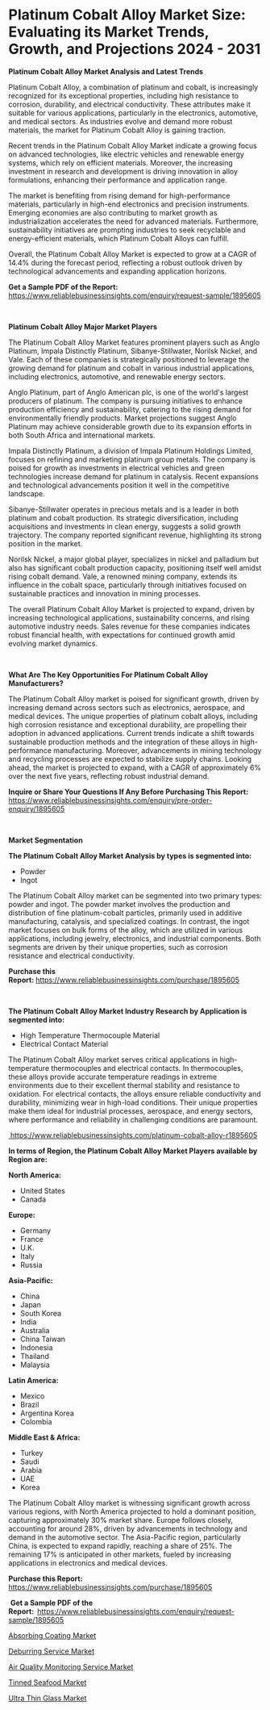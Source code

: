 <p><h1>Platinum Cobalt Alloy Market Size: Evaluating its Market Trends, Growth, and Projections 2024 - 2031</h1></p><p><strong>Platinum Cobalt Alloy Market Analysis and Latest Trends</strong></p>
<p><p>Platinum Cobalt Alloy, a combination of platinum and cobalt, is increasingly recognized for its exceptional properties, including high resistance to corrosion, durability, and electrical conductivity. These attributes make it suitable for various applications, particularly in the electronics, automotive, and medical sectors. As industries evolve and demand more robust materials, the market for Platinum Cobalt Alloy is gaining traction.</p><p>Recent trends in the Platinum Cobalt Alloy Market indicate a growing focus on advanced technologies, like electric vehicles and renewable energy systems, which rely on efficient materials. Moreover, the increasing investment in research and development is driving innovation in alloy formulations, enhancing their performance and application range.</p><p>The market is benefiting from rising demand for high-performance materials, particularly in high-end electronics and precision instruments. Emerging economies are also contributing to market growth as industrialization accelerates the need for advanced materials. Furthermore, sustainability initiatives are prompting industries to seek recyclable and energy-efficient materials, which Platinum Cobalt Alloys can fulfill.</p><p>Overall, the Platinum Cobalt Alloy Market is expected to grow at a CAGR of 14.4% during the forecast period, reflecting a robust outlook driven by technological advancements and expanding application horizons.</p></p>
<p><strong>Get a Sample PDF of the Report:&nbsp;</strong> <a href="https://www.reliablebusinessinsights.com/enquiry/request-sample/1895605?utm_campaign=84&utm_medium=2&utm_source=Github&utm_content=ia&utm_term=11112024&utm_id=platinum-cobalt-alloy">https://www.reliablebusinessinsights.com/enquiry/request-sample/1895605</a></p>
<p>&nbsp;</p>
<p><strong>Platinum Cobalt Alloy Major Market Players</strong></p>
<p><p>The Platinum Cobalt Alloy Market features prominent players such as Anglo Platinum, Impala Distinctly Platinum, Sibanye-Stillwater, Norilsk Nickel, and Vale. Each of these companies is strategically positioned to leverage the growing demand for platinum and cobalt in various industrial applications, including electronics, automotive, and renewable energy sectors.</p><p>Anglo Platinum, part of Anglo American plc, is one of the world's largest producers of platinum. The company is pursuing initiatives to enhance production efficiency and sustainability, catering to the rising demand for environmentally friendly products. Market projections suggest Anglo Platinum may achieve considerable growth due to its expansion efforts in both South Africa and international markets.</p><p>Impala Distinctly Platinum, a division of Impala Platinum Holdings Limited, focuses on refining and marketing platinum group metals. The company is poised for growth as investments in electrical vehicles and green technologies increase demand for platinum in catalysis. Recent expansions and technological advancements position it well in the competitive landscape.</p><p>Sibanye-Stillwater operates in precious metals and is a leader in both platinum and cobalt production. Its strategic diversification, including acquisitions and investments in clean energy, suggests a solid growth trajectory. The company reported significant revenue, highlighting its strong position in the market.</p><p>Norilsk Nickel, a major global player, specializes in nickel and palladium but also has significant cobalt production capacity, positioning itself well amidst rising cobalt demand. Vale, a renowned mining company, extends its influence in the cobalt space, particularly through initiatives focused on sustainable practices and innovation in mining processes.</p><p>The overall Platinum Cobalt Alloy Market is projected to expand, driven by increasing technological applications, sustainability concerns, and rising automotive industry needs. Sales revenue for these companies indicates robust financial health, with expectations for continued growth amid evolving market dynamics.</p></p>
<p>&nbsp;</p>
<p><strong>What Are The Key Opportunities For Platinum Cobalt Alloy Manufacturers?</strong></p>
<p><p>The Platinum Cobalt Alloy market is poised for significant growth, driven by increasing demand across sectors such as electronics, aerospace, and medical devices. The unique properties of platinum cobalt alloys, including high corrosion resistance and exceptional durability, are propelling their adoption in advanced applications. Current trends indicate a shift towards sustainable production methods and the integration of these alloys in high-performance manufacturing. Moreover, advancements in mining technology and recycling processes are expected to stabilize supply chains. Looking ahead, the market is projected to expand, with a CAGR of approximately 6% over the next five years, reflecting robust industrial demand.</p></p>
<p><strong>Inquire or Share Your Questions If Any Before Purchasing This Report:</strong> <a href="https://www.reliablebusinessinsights.com/enquiry/pre-order-enquiry/1895605?utm_campaign=84&utm_medium=2&utm_source=Github&utm_content=ia&utm_term=11112024&utm_id=platinum-cobalt-alloy">https://www.reliablebusinessinsights.com/enquiry/pre-order-enquiry/1895605</a></p>
<p>&nbsp;</p>
<p><strong>Market Segmentation</strong></p>
<p><strong>The Platinum Cobalt Alloy Market Analysis by types is segmented into:</strong></p>
<p><ul><li>Powder</li><li>Ingot</li></ul></p>
<p><p>The Platinum Cobalt Alloy market can be segmented into two primary types: powder and ingot. The powder market involves the production and distribution of fine platinum-cobalt particles, primarily used in additive manufacturing, catalysis, and specialized coatings. In contrast, the ingot market focuses on bulk forms of the alloy, which are utilized in various applications, including jewelry, electronics, and industrial components. Both segments are driven by their unique properties, such as corrosion resistance and electrical conductivity.</p></p>
<p><strong>Purchase this Report:&nbsp;</strong><a href="https://www.reliablebusinessinsights.com/purchase/1895605?utm_campaign=84&utm_medium=2&utm_source=Github&utm_content=ia&utm_term=11112024&utm_id=platinum-cobalt-alloy">https://www.reliablebusinessinsights.com/purchase/1895605</a></p>
<p>&nbsp;</p>
<p><strong>The Platinum Cobalt Alloy Market Industry Research by Application is segmented into:</strong></p>
<p><ul><li>High Temperature Thermocouple Material</li><li>Electrical Contact Material</li></ul></p>
<p><p>The Platinum Cobalt Alloy market serves critical applications in high-temperature thermocouples and electrical contacts. In thermocouples, these alloys provide accurate temperature readings in extreme environments due to their excellent thermal stability and resistance to oxidation. For electrical contacts, the alloys ensure reliable conductivity and durability, minimizing wear in high-load conditions. Their unique properties make them ideal for industrial processes, aerospace, and energy sectors, where performance and reliability in challenging conditions are paramount.</p></p>
<p><a href="https://www.reliablebusinessinsights.com/platinum-cobalt-alloy-r1895605?utm_campaign=84&utm_medium=2&utm_source=Github&utm_content=ia&utm_term=11112024&utm_id=platinum-cobalt-alloy">&nbsp;https://www.reliablebusinessinsights.com/platinum-cobalt-alloy-r1895605</a></p>
<p><strong>In terms of Region, the Platinum Cobalt Alloy Market Players available by Region are:</strong></p>
<p>
    <p> <strong> North America: </strong>
        <ul>
            <li>United States</li>
            <li>Canada</li>
        </ul>
        </p> 
    <p> <strong> Europe: </strong>
        <ul>
            <li>Germany</li>
            <li>France</li>
            <li>U.K.</li>
            <li>Italy</li>
            <li>Russia</li>
        </ul>
        </p> 
    <p> <strong> Asia-Pacific: </strong>
        <ul>
            <li>China</li>
            <li>Japan</li>
            <li>South Korea</li>
            <li>India</li>
            <li>Australia</li>
            <li>China Taiwan</li>
            <li>Indonesia</li>
            <li>Thailand</li>
            <li>Malaysia</li>
        </ul>
        </p> 
    <p> <strong> Latin America: </strong>
        <ul>
            <li>Mexico</li>
            <li>Brazil</li>
            <li>Argentina Korea</li>
            <li>Colombia</li>
        </ul>
        </p> 
    <p> <strong> Middle East & Africa: </strong>
        <ul>
            <li>Turkey</li>
            <li>Saudi</li>
            <li>Arabia</li>
            <li>UAE</li>
            <li>Korea</li>
        </ul>
    </p>
    </p>
<p><p>The Platinum Cobalt Alloy market is witnessing significant growth across various regions, with North America projected to hold a dominant position, capturing approximately 30% market share. Europe follows closely, accounting for around 28%, driven by advancements in technology and demand in the automotive sector. The Asia-Pacific region, particularly China, is expected to expand rapidly, reaching a share of 25%. The remaining 17% is anticipated in other markets, fueled by increasing applications in electronics and medical devices.</p></p>
<p><strong>Purchase this Report: </strong><a href="https://www.reliablebusinessinsights.com/purchase/1895605?utm_campaign=84&utm_medium=2&utm_source=Github&utm_content=ia&utm_term=11112024&utm_id=platinum-cobalt-alloy">https://www.reliablebusinessinsights.com/purchase/1895605</a></p>
<p>&nbsp;<strong>Get a Sample PDF of the Report:&nbsp;&nbsp;</strong><a href="https://www.reliablebusinessinsights.com/enquiry/request-sample/1895605?utm_campaign=84&utm_medium=2&utm_source=Github&utm_content=ia&utm_term=11112024&utm_id=platinum-cobalt-alloy">https://www.reliablebusinessinsights.com/enquiry/request-sample/1895605</a></p>
<p><strong></strong></p>
<p><p><a href="https://www.linkedin.com/pulse/absorbing-coating-market-segmentation-geographical-regions-h05pc?utm_campaign=84&utm_medium=2&utm_source=Github&utm_content=ia&utm_term=11112024&utm_id=platinum-cobalt-alloy">Absorbing Coating Market</a></p><p><a href="https://issuu.com/reportprime-2/docs/deburring-service-market-size-2030._4f1156f58d267d?utm_campaign=84&utm_medium=2&utm_source=Github&utm_content=ia&utm_term=11112024&utm_id=platinum-cobalt-alloy">Deburring Service Market</a></p><p><a href="https://issuu.com/reportprime-2/docs/air-quality-monitoring-service-mark_bb57be6472fb5e?utm_campaign=84&utm_medium=2&utm_source=Github&utm_content=ia&utm_term=11112024&utm_id=platinum-cobalt-alloy">Air Quality Monitoring Service Market</a></p><p><a href="https://www.linkedin.com/pulse/tinned-seafood-market-evolution-future-outlook-forecasting-lks4c?utm_campaign=84&utm_medium=2&utm_source=Github&utm_content=ia&utm_term=11112024&utm_id=platinum-cobalt-alloy">Tinned Seafood Market</a></p><p><a href="https://github.com/akrenkthongy/Market-Research-Report-List-1/blob/main/ultra-thin-glass-market.md?utm_campaign=84&utm_medium=2&utm_source=Github&utm_content=ia&utm_term=11112024&utm_id=platinum-cobalt-alloy">Ultra Thin Glass Market</a></p></p>
